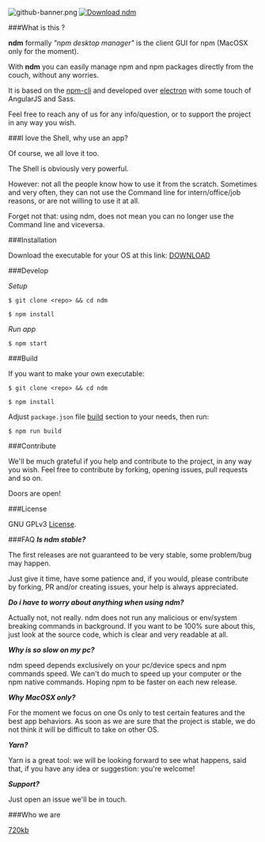 ![github-banner.png](https://bitbucket.org/repo/84zgAd/images/3176385413-github-banner.png)
[![Download ndm](http://i.imgur.com/z68cq3y.png)](https://github.com/720kb/ndm/releases/download/0.0.1/ndm-0.0.1.dmg)

###What is this ?

**ndm** formally _"npm desktop manager"_ is the client GUI for npm (MacOSX only for the moment).

With **ndm** you can easily manage npm and npm packages directly from the couch, without any worries.

It is based on the [npm-cli](https://docs.npmjs.com/cli/npm) and developed over [electron](https://github.com/electron/electron) with some touch of AngularJS and Sass.

Feel free to reach any of us for any info/question, or to support the project in any way you wish.

###I love the Shell, why use an app?

Of course, we all love it too.

The Shell is obviously very powerful.

However: not all the people know how to use it from the scratch.
Sometimes and very often, they can not use the Command line for intern/office/job reasons, or are not willing to use it at all.

Forget not that: using ndm, does not mean you can no longer use the Command line and viceversa.

###Installation

Download the executable for your OS at this link: [DOWNLOAD](https://github.com/720kb/ndm/releases/)

###Develop

_Setup_

`$ git clone <repo> && cd ndm`

`$ npm install`

_Run app_

`$ npm start`


###Build

If you want to make your own executable:

`$ git clone <repo> && cd ndm`

`$ npm install`

Adjust `package.json` file [build](https://github.com/720kb/ndm/blob/master/package.json#L20) section to your needs, then run:

`$ npm run build`


###Contribute

We'll be much grateful if you help and contribute to the project, in any way you wish.
Feel free to contribute by forking, opening issues, pull requests and so on.

Doors are open!

###License

GNU GPLv3 [License](LICENSE.md).

###FAQ
**_Is ndm stable?_**

The first releases are not guaranteed to be very stable, some problem/bug may happen.

Just give it time, have some patience and, if you would, please contribute by forking, PR and/or creating issues, your help is always appreciated.

**_Do i have to worry about anything when using ndm?_**

Actually not, not really.
ndm does not run any malicious or env/system breaking commands in background.
If you want to be 100% sure about this, just look at the source code, which is clear and very readable at all.

**_Why is so slow on my pc?_**

ndm speed depends exclusively on your pc/device specs and npm commands speed.
We can't do much to speed up your computer or the npm native commands.
Hoping npm to be faster on each new release.

**_Why MacOSX only?_**

For the moment we focus on one Os only to test certain features and the best app behaviors.
As soon as we are sure that the project is stable, we do not think it will be difficult to take on other OS.

**_Yarn?_**

Yarn is a great tool: we will be looking forward to see what happens, said that, if you have any idea or suggestion: you're welcome!

**_Support?_**

Just open an issue we'll be in touch.

###Who we are

[720kb](https://720kb.net)

